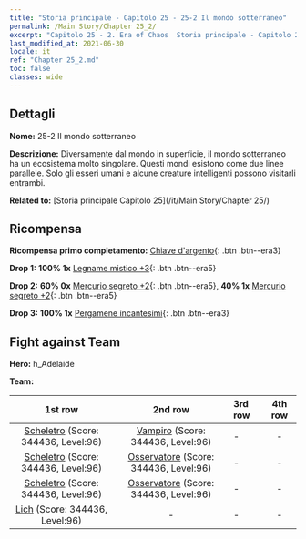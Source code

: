 ```yaml
---
title: "Storia principale - Capitolo 25 - 25-2 Il mondo sotterraneo"
permalink: /Main Story/Chapter 25_2/
excerpt: "Capitolo 25 - 2. Era of Chaos  Storia principale - Capitolo 25_2. 25-2 Il mondo sotterraneo"
last_modified_at: 2021-06-30
locale: it
ref: "Chapter 25_2.md"
toc: false
classes: wide
---
```


## Dettagli

 **Nome:** 25-2 Il mondo sotterraneo

 **Descrizione:** Diversamente dal mondo in superficie, il mondo sotterraneo ha un ecosistema molto singolare. Questi mondi esistono come due linee parallele. Solo gli esseri umani e alcune creature intelligenti possono visitarli entrambi.

 **Related to:** [Storia principale Capitolo 25](/it/Main Story/Chapter 25/)

## Ricompensa

 **Ricompensa primo completamento:** [Chiave d'argento](/ItemsIT/con_693/){: .btn .btn--era3}

 **Drop 1:** **100% 1x** [Legname mistico +3](/ItemsIT/mat_83/){: .btn .btn--era5}

 **Drop 2:** **60% 0x** [Mercurio segreto +2](/ItemsIT/mat_77/){: .btn .btn--era5}, **40% 1x** [Mercurio segreto +2](/ItemsIT/mat_77/){: .btn .btn--era5}

 **Drop 3:** **100% 1x** [Pergamene incantesimi](/ItemsIT/con_694/){: .btn .btn--era3}


## Fight against Team
 **Hero:** h_Adelaide

 **Team:**


  | 1st row | 2nd row | 3rd row | 4th row |
  |:----:|:----:|:----|:----:|
  | [Scheletro](/it/units/Skeleton/) (Score: 344436, Level:96)  | [Vampiro](/it/units/Vampire/) (Score: 344436, Level:96)  | - | - |
  | [Scheletro](/it/units/Skeleton/) (Score: 344436, Level:96)  | [Osservatore](/it/units/Beholder/) (Score: 344436, Level:96)  | - | - |
  | [Scheletro](/it/units/Skeleton/) (Score: 344436, Level:96)  | [Osservatore](/it/units/Beholder/) (Score: 344436, Level:96)  | - | - |
  | [Lich](/it/units/Lich/) (Score: 344436, Level:96)  | - | - | - |


